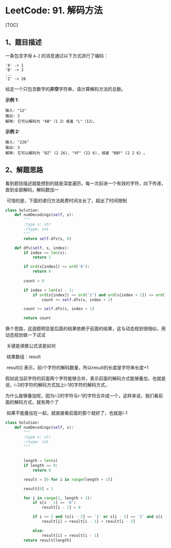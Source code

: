 # LeetCode: 91. 解码方法

[TOC]

## 1、题目描述



一条包含字母 `A-Z` 的消息通过以下方式进行了编码：

```
'A' -> 1
'B' -> 2
...
'Z' -> 26
```

给定一个只包含数字的**非空**字符串，请计算解码方法的总数。

**示例 1:**

```
输入: "12"
输出: 2
解释: 它可以解码为 "AB"（1 2）或者 "L"（12）。
```

**示例 2:**

```
输入: "226"
输出: 3
解释: 它可以解码为 "BZ" (2 26), "VF" (22 6), 或者 "BBF" (2 2 6) 。
```





## 2、解题思路

​	看到题目描述就能想到的就是深度遍历，每一次前进一个有效的字符，向下传递，直到全部解码，解码数加一

​	可惜的是，下面的递归方法耗费时间太长了，超出了时间限制

```python
class Solution:
    def numDecodings(self, s):
        """
        :type s: str
        :rtype: int
        """
        return self.dfs(s, 0)

    def dfs(self, s, index):
        if index >= len(s):
            return 1

        if ord(s[index]) <= ord('0'):
            return 0
        
        count = 0

        if index < len(s) - 1:
            if ord(s[index]) <= ord('2') and ord(s[index + 1]) <= ord('6') or ord(s[index]) <= ord('1'):
                count += self.dfs(s, index + 2)

        count += self.dfs(s, index + 1) 

        return count
```



​	换个思路，这道题明显是后面的结果依赖于前面的结果，这与动态规划很相似，用动态规划做一下试试

​	关键是递推公式该是如何

​	结果数组：result

​	result[i] 表示，前i个字符的解码数量，所以result的长度是字符串长度+1

​	假如说当前字符的前面两个字符能够合并，表示前面的解码方式能够叠加，也就是说，i-2的字符的解码方式加上i-1的字符的解码方式，

​	为什么能够叠加呢，因为i-2的字符与i-1的字符合并成一个，这样来说，我们看前面的解码方式，就有两个了

​	如果不能叠加在一起，就直接看前面的那个就好了，也就是i-1

```python
class Solution:
    def numDecodings(self, s):
        """
        :type s: str
        :rtype: int
        """
        
        
        length = len(s)
        if length == 0:
            return 0

        result = [0 for i in range(length + 1)]

        result[0] = 1

        for i in range(1, length + 1):
            if s[i - 1] == '0':
                result[i - 1] = 0

            if i >= 2 and (s[i - 2] == '1' or s[i - 2] == '2' and s[i - 1] <= '6'):
                result[i] = result[i - 1] + result[i - 2]

            else:
                result[i] = result[i - 1]
        return result[length]
```



​	

